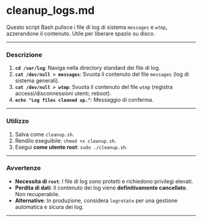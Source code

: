 # cleanup_logs.md

Questo script Bash pulisce i file di log di sistema `messages` e `wtmp`, azzerandone il contenuto. Utile per liberare spazio su disco.

---

### Descrizione

1.  **`cd /var/log`**: Naviga nella directory standard dei file di log.
2.  **`cat /dev/null > messages`**: Svuota il contenuto del file `messages` (log di sistema generali).
3.  **`cat /dev/null > wtmp`**: Svuota il contenuto del file `wtmp` (registra accessi/disconnessioni utenti, reboot).
4.  **`echo "Log files cleaned up."`**: Messaggio di conferma.

---

### Utilizzo

1.  Salva come `cleanup.sh`.
2.  Rendilo eseguibile: `chmod +x cleanup.sh`.
3.  Esegui **come utente root**: `sudo ./cleanup.sh`.

---

### Avvertenze

* **Necessita di `root`**: I file di log sono protetti e richiedono privilegi elevati.
* **Perdita di dati**: Il contenuto dei log viene **definitivamente cancellato**. Non recuperabile.
* **Alternative**: In produzione, considera `logrotate` per una gestione automatica e sicura dei log.

---
